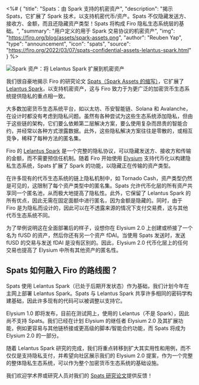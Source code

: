 <%# {
  "title": "Spats：由 Spark 支持的机密资产",
  "description": "揭示 Spats，它扩展了 Spark 技术，以支持机密代币/资产。Spats 不仅隐藏发送方、接收方、金额，而且还隐藏资产类型！Spats 将构成 Firo 隐私生态系统层的基础。",
  "summary": "用户定义的用于 Spark 交易协议的机密资产",
  "img": "https://firo.org/blog/assets/spark-assets.png",
  "author": "Reuben Yap",
  "type": "announcement",
  "icon": "spats",
  "source": "https://firo.org/2022/03/07/spats-confidential-assets-lelantus-spark.html"
} %>

![Spark 资产：将 Lelantus Spark 扩展到机密资产](https://firo.org/blog/assets/spark-assets.png#size=1920x960 "Spark 资产：将 Lelantus Spark 扩展到机密资产")

我们很自豪地揭示 Firo 的研究论文 [Spats（Spark Assets 的缩写）](https://eprint.iacr.org/2022/288)，它扩展了 [Lelantus Spark](https://eprint.iacr.org/2021/1173)，以支持机密资产，这与 Firo 致力于为更广泛的加密货币生态系统提供隐私的重点相一致。

大多数加密货币生态系统平台，如以太坊、币安智能链、Solana 和 Avalanche，在设计时都没有考虑到隐私问题。虽然有各种尝试为这些生态系统添加隐私，但由于这些链的架构，它们要么依赖第二层解决方案，要么使用复杂而昂贵的智能合约，并经常以各种方式泄露数据。此外，这些隐私解决方案往往是零散的，或相互竞争，稀释了每种方法的匿名集。

Firo 的 [Lelantus Spark](https://mp.weixin.qq.com/s/Dr-6efV-bZyZyns6qSHEKw) 是一个完整的隐私协议，可以隐藏发送方、接收方和传输的金额，而不需要预信任机制。随着 Firo 开始使用 [Elysium](2021-12-22-elysium-testnet-and-gui.html) 支持代币化以构建隐私生态系统，Spats 扩展了 Spark 的功能，以隐藏正在传输的资产类型。

在许多现有的代币生态系统的链上隐私机制中，如 Tornado Cash，资产类型仍然是可见的，这限制了每个资产类型中的匿名集。Spats 允许代币化层的所有资产共享同一个匿名池，从而极大地提高了隐私性。此外，它保留了 Lelantus Spark 的所有优点，因此无需在固定面额中进行匿名，因为金额是隐藏的。同时，由于 Firo 是为隐私而设计的，因此可以在不透露来源的情况下支付交易费，这与其他代币生态系统不同。

为了举例说明这在全面部署后的样子，设想你在 Elysium 2.0 上创建或桥接了一个名为 fUSD 的资产，然后你还有另一个资产 fDAI。当使用 Spats 发送时，发送 fUSD 的交易与发送 fDAI 是没有区别的。因此，Elysium 2.0 代币化层上的任何交易也提高了 Elysium 中所有其他资产的匿名性。

## Spats 如何融入 Firo 的路线图？

Spats 使用 Lelantus Spark（已处于后期开发状态）作为基础，我们计划今年在主网上部署 Lelantus Spark。Spats 与 Lelantus Spark 共享许多相同的密码学构建基础，因此许多现有的代码可以被调整以支持它。

Elysium 1.0 即将发布，目前在测试网上，使用的 Lelantus（不是 Spark），因此尚不支持 Spats。我们已经在计划 Elysium 的继任者 Elysium 2.0 及其扩展功能，例如更容易与其他链桥接或更高级的脚本/智能合约功能，而 Spats 将成为 Elysium 2.0 的一部分。

随着 Lelantus Spark 研究的完成，我们将重点转移到扩大其实用性和用例，而不仅仅是支持隐私支付，并希望向社区展示我们的 Elysium 2.0 提案，作为一个完整的整体隐私生态系统，可以作为整个加密货币生态系统的基础设施。

我们欢迎学术界或研究人员对我们的 [Spats 研究论文](https://eprint.iacr.org/2022/288)提供反馈！
